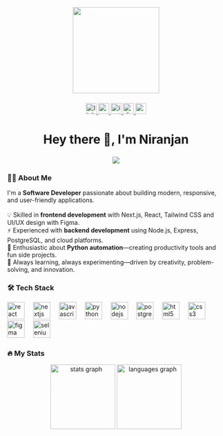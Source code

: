 <div align="center">
  <img height="200" src="https://media.giphy.com/media/aDS8SjVtS3Mwo/giphy.gif" />
</div>

###

<div align="center">
  <a href="https://www.linkedin.com/in/niranjan-p-shaji" target="_blank">
    <img src="https://img.shields.io/static/v1?message=LinkedIn&logo=linkedin&label=&color=0077B5&logoColor=white&labelColor=&style=flat" height="25" alt="linkedin logo" />
  </a>
  <a href="mailto:niranjanpshaji20@gmail.com" target="_blank">
    <img src="https://img.shields.io/static/v1?message=Gmail&logo=gmail&label=&color=D14836&logoColor=white&labelColor=&style=flat" height="25" alt="gmail logo" />
  </a>
  <a href="https://www.instagram.com/___nir_anjan___/" target="_blank">
    <img src="https://img.shields.io/static/v1?message=Instagram&logo=instagram&label=&color=E4405F&logoColor=white&labelColor=&style=flat" height="25" alt="instagram logo" />
  </a>
  <a href="https://discordapp.com/users/nir_anjan#3640" target="_blank">
    <img src="https://img.shields.io/static/v1?message=Discord&logo=discord&label=&color=7289DA&logoColor=white&labelColor=&style=flat" height="25" alt="discord logo" />
  </a>
  <a href="https://codepen.io/nir-anjan" target="_blank">
    <img src="https://img.shields.io/static/v1?message=Codepen&logo=codepen&label=&color=000000&logoColor=white&labelColor=&style=flat" height="25" alt="codepen logo" />
  </a>
</div>

###

<h1 align="center">Hey there 👋, I'm Niranjan</h1>

###

<div align="center">
  <img src="https://visitor-badge.laobi.icu/badge?page_id=nir-anjan.nir-anjan&" />
</div>

###

<h3 align="left">👨‍💻 About Me</h3>

<p align="left">
I'm a <b>Software Developer</b> passionate about building modern, responsive, and user-friendly applications.  
<br><br>
💡 Skilled in <b>frontend development</b> with Next.js, React, Tailwind CSS and UI/UX design with Figma. 
  <br>
⚡ Experienced with <b>backend development</b> using Node.js, Express, PostgreSQL, and cloud platforms.  
<br>
  🐍 Enthusiastic about <b>Python automation</b>—creating productivity tools and fun side projects.   
<br>
🌱 Always learning, always experimenting—driven by creativity, problem-solving, and innovation.
</p>

###

<h3 align="left">🛠 Tech Stack</h3>

<div align="left">
  <img src="https://cdn.jsdelivr.net/gh/devicons/devicon/icons/react/react-original.svg" height="40" alt="react logo" />
  <img width="12" />
  <img src="https://cdn.jsdelivr.net/gh/devicons/devicon/icons/nextjs/nextjs-original.svg" height="40" alt="nextjs logo" />
  <img width="12" />
  <img src="https://cdn.jsdelivr.net/gh/devicons/devicon/icons/javascript/javascript-original.svg" height="40" alt="javascript logo" />
  <img width="12" />
  <img src="https://cdn.jsdelivr.net/gh/devicons/devicon/icons/python/python-original.svg" height="40" alt="python logo" />
  <img width="12" />
  <img src="https://cdn.jsdelivr.net/gh/devicons/devicon/icons/nodejs/nodejs-original.svg" height="40" alt="nodejs logo" />
  <img width="12" />
  <img src="https://cdn.jsdelivr.net/gh/devicons/devicon/icons/postgresql/postgresql-original.svg" height="40" alt="postgresql logo" />
  <img width="12" />
  <img src="https://cdn.jsdelivr.net/gh/devicons/devicon/icons/html5/html5-original.svg" height="40" alt="html5 logo" />
  <img width="12" />
  <img src="https://cdn.jsdelivr.net/gh/devicons/devicon/icons/css3/css3-original.svg" height="40" alt="css3 logo" />
  <img width="12" />
  <img src="https://cdn.jsdelivr.net/gh/devicons/devicon/icons/figma/figma-original.svg" height="40" alt="figma logo" />
  <img width="12" />
  <img src="https://cdn.jsdelivr.net/gh/devicons/devicon/icons/selenium/selenium-original.svg" height="40" alt="selenium logo" />
</div>

###

<h3 align="left">🔥 My Stats</h3>

<div align="center">
  <img src="https://github-readme-stats.vercel.app/api?username=nir-anjan&show_icons=true&count_private=true&theme=dracula" height="150" alt="stats graph" />
  <img src="https://github-readme-stats.vercel.app/api/top-langs?username=nir-anjan&layout=compact&theme=dracula" height="150" alt="languages graph" />
</div>

<!--- 
###
<img src="https://raw.githubusercontent.com/nir-anjan/nir-anjan/output/snake.svg" alt="Snake animation" />
--->
